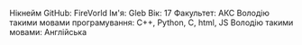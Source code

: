 Нікнейм GitHub: FireVorld
Ім'я: Gleb
Вік: 17
Факультет: АКС
Володію такими мовами програмування: C++, Python, C, html, JS
Володію такими мовами: Англійська